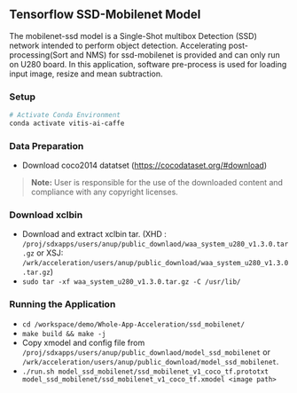 ## Tensorflow SSD-Mobilenet Model

The mobilenet-ssd model is a Single-Shot multibox Detection (SSD) network intended to perform object detection. Accelerating post-processing(Sort and NMS) for ssd-mobilenet is provided and can only run on U280 board. In this application, software pre-process is used for loading input image, resize and mean subtraction.

### Setup
```sh
# Activate Conda Environment
conda activate vitis-ai-caffe
```

### Data Preparation
- Download coco2014 datatset (https://cocodataset.org/#download)
> **Note:** User is responsible for the use of the downloaded content and compliance with any copyright licenses.

### Download xclbin
- Download and extract xclbin tar. (XHD : `/proj/sdxapps/users/anup/public_downlaod/waa_system_u280_v1.3.0.tar.gz` or XSJ: `/wrk/acceleration/users/anup/public_download/waa_system_u280_v1.3.0.tar.gz`)
- `sudo tar -xf waa_system_u280_v1.3.0.tar.gz -C /usr/lib/`

### Running the Application
- `cd /workspace/demo/Whole-App-Acceleration/ssd_mobilenet/`
- `make build && make -j`
- Copy xmodel and config file from `/proj/sdxapps/users/anup/public_downlaod/model_ssd_mobilenet` or `/wrk/acceleration/users/anup/public_download/model_ssd_mobilenet`.
- `./run.sh model_ssd_mobilenet/ssd_mobilenet_v1_coco_tf.prototxt model_ssd_mobilenet/ssd_mobilenet_v1_coco_tf.xmodel <image path>`

